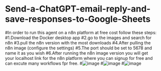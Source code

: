 # Send-a-ChatGPT-email-reply-and-save-responses-to-Google-Sheets

#In order to run this agent on a n8n platform at free cost follow these steps:
#1.Download the Docker desktop app
#2.go to the images and search for n8n
#3.pull the n8n version with the most downloads
#4.After pulling the n8n image (configure the settings)
#5.The port should be set to 5678 and name it as you wish
#6.After running the n8n image version you will get your localhost link for the n8n platform where you can signup for free and can excute many workflows fpr free.
#![image](https://github.com/user-attachments/assets/3d3c7d41-94ad-45c3-9bbb-92716ee623dd)
#![image](https://github.com/user-attachments/assets/c6cfa841-79ab-4b03-9b4a-1217a12adf88)
#![image](https://github.com/user-attachments/assets/027a8a03-3a66-4f70-a969-708e428ce135)
